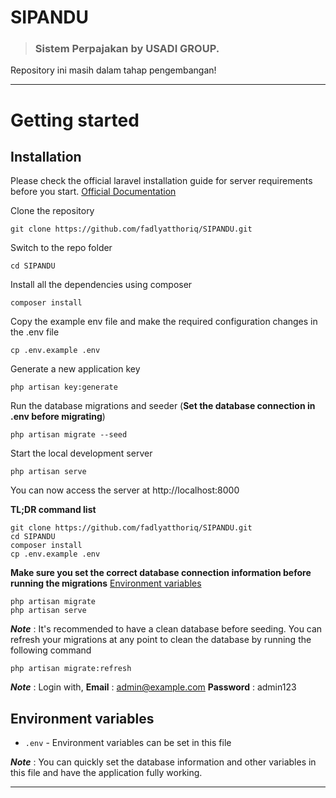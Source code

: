 # SIPANDU

> ### Sistem Perpajakan by USADI GROUP.

Repository ini masih dalam tahap pengembangan!

----------

# Getting started

## Installation

Please check the official laravel installation guide for server requirements before you start. [Official Documentation](https://laravel.com/docs/11.x)

Clone the repository

    git clone https://github.com/fadlyatthoriq/SIPANDU.git

Switch to the repo folder

    cd SIPANDU

Install all the dependencies using composer

    composer install

Copy the example env file and make the required configuration changes in the .env file

    cp .env.example .env

Generate a new application key

    php artisan key:generate

Run the database migrations and seeder (**Set the database connection in .env before migrating**)

    php artisan migrate --seed

Start the local development server

    php artisan serve

You can now access the server at http://localhost:8000

**TL;DR command list**

    git clone https://github.com/fadlyatthoriq/SIPANDU.git
    cd SIPANDU
    composer install
    cp .env.example .env
    
**Make sure you set the correct database connection information before running the migrations** [Environment variables](#environment-variables)

    php artisan migrate
    php artisan serve

***Note*** : It's recommended to have a clean database before seeding. You can refresh your migrations at any point to clean the database by running the following command

    php artisan migrate:refresh

***Note*** : Login with,
    **Email** : admin@example.com
    **Password** : admin123

## Environment variables

- `.env` - Environment variables can be set in this file

***Note*** : You can quickly set the database information and other variables in this file and have the application fully working.

----------
